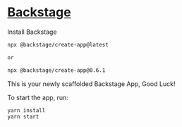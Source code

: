 # [Backstage](https://backstage.io)

Install Backstage

```sh
npx @backstage/create-app@latest

or

npx @backstage/create-app@0.6.1
```

This is your newly scaffolded Backstage App, Good Luck!

To start the app, run:

```sh
yarn install
yarn start
```
